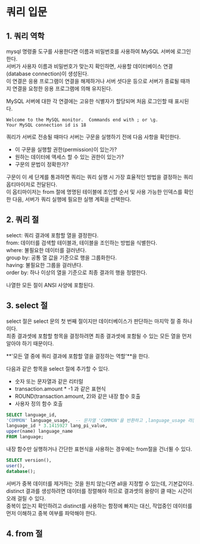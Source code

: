 # 쿼리 입문
## 1. 쿼리 역학
mysql 명령줄 도구를 사용한다면 이름과 비밀번호를 사용하여 MySQL 서버에 로그인한다.  
서버가 사용자 이름과 비밀번호가 맞는지 확인하면, 사용할 데이터베이스 연결(database connection)이 생성된다.  
이 연결은 응용 프로그램이 연결을 해제하거나 서버 셧다운 등으로 서버가 종료될 때까지 연결을 요청한 응용 프로그램에 의해 유지된다.  
  
MySQL 서버에 대한 각 연결에는 고유한 식별자가 할당되며 처음 로그인할 때 표시된다.  
```
Welcome to the MySQL monitor.  Commands end with ; or \g.
Your MySQL connection id is 18
```
  
쿼리가 서버로 전송될 때마다 서버는 구문을 실행하기 전에 다음 사항을 확인한다.  
- 이 구문을 실행할 권한(permission)이 있는가?  
- 원하는 데이터에 액세스 할 수 있는 권한이 있는가?  
- 구문의 문법이 정확한가?  
  
구문이 이 세 단계를 통과하면 쿼리는 쿼리 실행 시 가장 효율적인 방법을 결정하는 쿼리 옵티마이저로 전달된다.  
이 옵티마이저는 from 절에 명명된 테이블에 조인할 순서 및 사용 가능한 인덱스를 확인한 다음, 서버가 쿼리 실행에 필요한 실행 계획을 선택한다.  
  
## 2. 쿼리 절
select: 쿼리 결과에 포함할 열을 결정한다.  
from: 데이터를 검색할 테이블과, 테이블을 조인하는 방법을 식별한다.  
where: 불필요한 데이터를 걸러낸다.  
group by: 공통 열 값을 기준으로 행을 그룹화한다.  
having: 불필요한 그룹을 걸러낸다.  
order by: 하나 이상의 열을 기준으로 최종 결과의 행을 정렬한다.  
  
나열한 모든 절이 ANSI 사양에 포함된다.  
  
## 3. select 절 
select 절은 select 문의 첫 번째 절이지만 데이터베이스가 판단하는 마지막 절 중 하나이다.  
최종 결과셋에 포함할 항목을 결정하려면 최종 결과셋에 포함될 수 있는 모든 열을 먼저 알아야 하기 때문이다.  
  
**'모든 열 중에 쿼리 결과에 포함할 열을 결정하는 역할'**을 한다.  

다음과 같은 항목을 select 절에 추가할 수 있다.  
- 숫자 또는 문자열과 같은 리터럴  
- transaction.amount * -1 과 같은 표현식  
- ROUND(transaction.amount, 2)와 같은 내장 함수 호출  
- 사용자 정의 함수 호출  
  
```sql
SELECT language_id,
'COMMON' language_usage,  -- 문자열 'COMMON'을 반환하고 ,language_usage 라는 가상의 칼럼을 만든다.
language_id * 3.1415927 lang_pi_value,
upper(name) language_name
FROM language;
```
  
내장 함수만 실행하거나 간단한 표현식을 사용하는 경우에는 from절을 건너뛸 수 있다.  
```sql
SELECT version(),
user(),
database();
```
  
서버가 중복 데이터를 제거하는 것을 원치 않는다면 all을 지정할 수 있는데, 기본값이다.  
distinct 결과를 생성하려면 데이터를 정렬해야 하므로 결과셋의 용량이 클 때는 시간이 오래 걸릴 수 있다.  
중복이 없는지 확인하려고 distinct를 사용하는 함정에 빠지는 대신, 작업중인 데이터를 먼저 이해하고 중복 여부를 파악해야 한다.  
  
## 4. from 절 